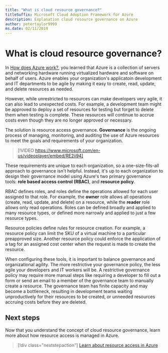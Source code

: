 ```yaml
---
title: "What is cloud resource governance?"
titleSuffix: Microsoft Cloud Adoption Framework for Azure
description: Explanation cloud resource governance on Azure
author: petertaylor9999
ms.date: 02/11/2019
---
```


<!-- markdownlint-disable MD026 -->

# What is cloud resource governance?

In [How does Azure work?](../../getting-started/what-is-azure.md), you learned that Azure is a collection of servers and networking hardware running virtualized hardware and software on behalf of users. Azure enables your organization's applicatoin development and IT departments to be agile by making it easy to create, read, update, and delete resources as needed.

However, while unrestricted to resources can make developers very agile, it can also lead to unexpected costs. For example, a development team might be approved to deploy a set of resources for testing but forget to delete them when testing is complete. These resources will continue to accrue costs even though they are no longer approved or necessary.

The solution is resource access governance. **Governance** is the ongoing process of managing, monitoring, and auditing the use of Azure resources to meet the goals and requirements of your organization.

<!-- markdownlint-disable MD034 -->

> [!VIDEO https://www.microsoft.com/en-us/videoplayer/embed/RE2ii94]

<!-- markdownlint-enable MD034 -->

These requirements are unique to each organization, so a one-size-fits-all approach to governance isn't helpful. Instead, it's up to each organization to design their governance model using Azure's two primary governance tools: **role based access control (RBAC)**, and **resource policy**.

RBAC defines roles, and roles define the operations allowed for each user assigned to that role. For example, the **owner** role allows all operations (create, read, update, and delete) on a resource, while the **reader** role allows only read operations. Roles can be defined broadly and applied to many resource types, or defined more narrowly and applied to just a few resource types.

Resource policies define rules for resource creation. For example, a resource policy can limit the SKU of a virtual machine to a particular preapproved size. Another resource policy could enforce the application of a tag for an assigned cost center when the request is made to create the resource.

When configuring these tools, it is important to balance governance and organizational agility. The more restrictive your governance policy, the less agile your developers and IT workers will be. A restrictive governance policy may require more manual steps like requiring a developer to fill out a form or send an email to a member of the governance team to manually create a resource. The governance team has finite capacity and may become a bottleneck, resulting in development teams waiting unproductively for their resources to be created, or unneeded resources accruing costs before they are deleted.

## Next steps

Now that you understand the concept of cloud resource governance, learn more about how resource access is managed in Azure.

> [!div class="nextstepaction"]
> [Learn about resource access in Azure](./azure-resource-access.md)

